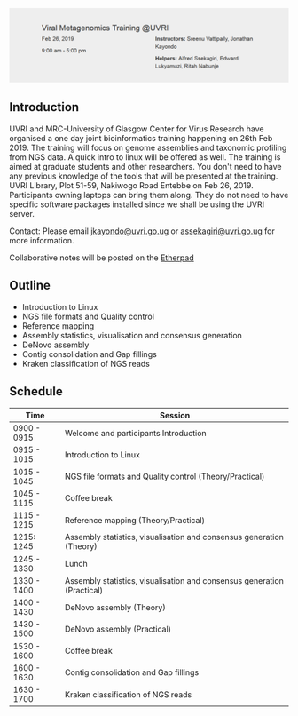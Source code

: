 
![alt text](assets/Capture.PNG?raw=true "header")


## **Introduction**

UVRI and MRC-University of Glasgow Center for Virus Research have organised a one day joint bioinformatics training happening on 26th Feb 2019. The training will focus on genome assemblies and taxonomic profiling from NGS data. A quick intro to linux will be offered as well.
The training is aimed at graduate students and other researchers. You don't need to have any previous knowledge of the tools that will be presented at the training.
UVRI Library, Plot 51-59, Nakiwogo Road Entebbe on Feb 26, 2019. Participants owning laptops can bring them along.
They do not need to have specific software packages installed since we shall be using the UVRI server.

Contact: Please email <a href="jkayondo@uvri.go.ug">jkayondo@uvri.go.ug<a/> or <a href="assekagiri@uvri.go.ug">assekagiri@uvri.go.ug<a/> for more information.

Collaborative notes will be posted on the <a href="http://pad.software-carpentry.org/2019-02-19-uvri">Etherpad</a>


## **Outline**

* Introduction to Linux
* NGS file formats and Quality control
* Reference mapping
* Assembly statistics, visualisation and consensus generation
* DeNovo assembly
* Contig consolidation and Gap fillings
* Kraken classification of NGS reads

## **Schedule**

| Time  | Session|
| ------------- | ------------- |
|0900 - 0915 |     Welcome and participants Introduction|
|0915 - 1015 |     Introduction to Linux |
|1015 - 1045 |      NGS file formats and Quality control (Theory/Practical)
|1045 - 1115 |      Coffee break|
|1115 - 1215 |      Reference mapping (Theory/Practical)|
|1215: 1245 |     Assembly statistics, visualisation and consensus generation (Theory)|
|1245 - 1330 |      Lunch|
|1330 - 1400 |      Assembly statistics, visualisation and consensus generation (Practical)|
|1400 - 1430 |      DeNovo assembly (Theory)|
|1430 - 1500 |      DeNovo assembly (Practical)|
|1530 - 1600 |      Coffee break|
|1600 - 1630 |      Contig consolidation and Gap fillings|
|1630 - 1700 |      Kraken classification of NGS reads |





